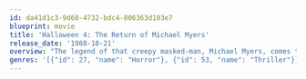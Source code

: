 ```yaml
---
id: da41d1c3-9d60-4732-bdc4-806363d103e7
blueprint: movie
title: 'Halloween 4: The Return of Michael Myers'
release_date: '1988-10-21'
overview: "The legend of that creepy masked-man, Michael Myers, comes to life once again in this fourth installment of the successful horror franchise. This time, it's Michael's niece, Jamie, who can't seem to escape her crazy uncle. With Michael on the loose, Jamie enlists the help of good old Dr. Loomis to stop the murderer. This time, though, there seems to be no end to Michael's madness."
genres: '[{"id": 27, "name": "Horror"}, {"id": 53, "name": "Thriller"}]'
---
```

